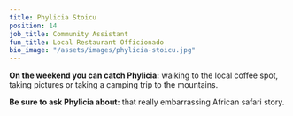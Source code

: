 ```yaml
---
title: Phylicia Stoicu
position: 14
job_title: Community Assistant
fun_title: Local Restaurant Officionado
bio_image: "/assets/images/phylicia-stoicu.jpg"
---
```


**On the weekend you can catch Phylicia:** walking to the local coffee spot, taking pictures or taking a camping trip to the mountains.

**Be sure to ask Phylicia about:** that really embarrassing African safari story.
